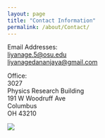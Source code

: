 ```yaml
---
layout: page
title: "Contact Information"
permalink: /about/Contact/
---
```


Email Addresses:     
<liyanage.5@osu.edu>    
<liyanagedananjaya@gmail.com>    

Office:    
3027     
Physics Research Building     
191 W Woodruff Ave     
Columbus     
OH 43210

<img src="{{site.baseurl}}\assets\home-feature.jpg" align="center">
